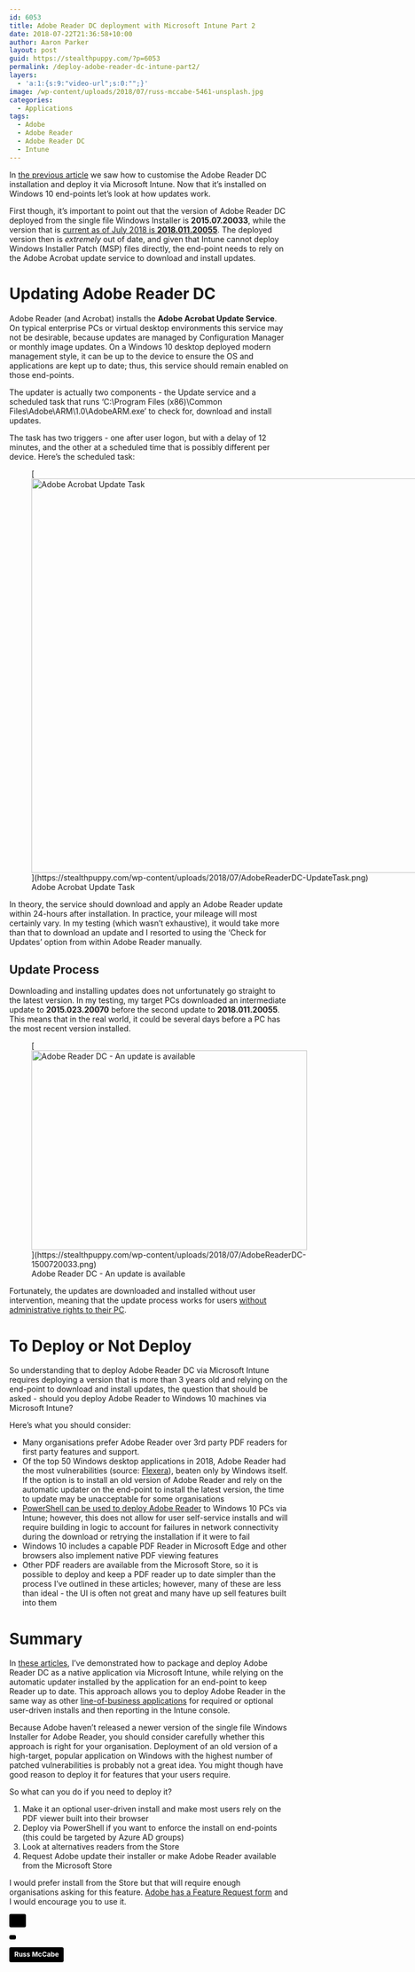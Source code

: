 ```yaml
---
id: 6053
title: Adobe Reader DC deployment with Microsoft Intune Part 2
date: 2018-07-22T21:36:58+10:00
author: Aaron Parker
layout: post
guid: https://stealthpuppy.com/?p=6053
permalink: /deploy-adobe-reader-dc-intune-part2/
layers:
  - 'a:1:{s:9:"video-url";s:0:"";}'
image: /wp-content/uploads/2018/07/russ-mccabe-5461-unsplash.jpg
categories:
  - Applications
tags:
  - Adobe
  - Adobe Reader
  - Adobe Reader DC
  - Intune
---
```

In [the previous article](https://stealthpuppy.com/deploy-adobe-reader-dc-microsoft-intune-part1/) we saw how to customise the Adobe Reader DC installation and deploy it via Microsoft Intune. Now that it&#8217;s installed on Windows 10 end-points let&#8217;s look at how updates work.

First though, it&#8217;s important to point out that the version of Adobe Reader DC deployed from the single file Windows Installer is **2015.07.20033**, while the version that is [current as of July 2018 is **2018.011.20055**](https://www.adobe.com/devnet-docs/acrobatetk/tools/ReleaseNotesDC/index.html). The deployed version then is _extremely_ out of date, and given that Intune cannot deploy Windows Installer Patch (MSP) files directly, the end-point needs to rely on the Adobe Acrobat update service to download and install updates.

# Updating Adobe Reader DC

Adobe Reader (and Acrobat) installs the **Adobe Acrobat Update Service**. On typical enterprise PCs or virtual desktop environments this service may not be desirable, because updates are managed by Configuration Manager or monthly image updates. On a Windows 10 desktop deployed modern management style, it can be up to the device to ensure the OS and applications are kept up to date; thus, this service should remain enabled on those end-points.

The updater is actually two components - the Update service and a scheduled task that runs &#8216;C:\Program Files (x86)\Common Files\Adobe\ARM\1.0\AdobeARM.exe&#8217; to check for, download and install updates.

The task has two triggers - one after user logon, but with a delay of 12 minutes, and the other at a scheduled time that is possibly different per device. Here&#8217;s the scheduled task:

<figure id="attachment_6046" aria-describedby="caption-attachment-6046" style="width: 1338px" class="wp-caption aligncenter">[<img class="wp-image-6046 size-full" src="https://stealthpuppy.com/wp-content/uploads/2018/07/AdobeReaderDC-UpdateTask.png" alt="Adobe Acrobat Update Task" width="1338" height="711" srcset="https://stealthpuppy.com/wp-content/uploads/2018/07/AdobeReaderDC-UpdateTask.png 1338w, https://stealthpuppy.com/wp-content/uploads/2018/07/AdobeReaderDC-UpdateTask-150x80.png 150w, https://stealthpuppy.com/wp-content/uploads/2018/07/AdobeReaderDC-UpdateTask-300x159.png 300w, https://stealthpuppy.com/wp-content/uploads/2018/07/AdobeReaderDC-UpdateTask-768x408.png 768w, https://stealthpuppy.com/wp-content/uploads/2018/07/AdobeReaderDC-UpdateTask-1024x544.png 1024w" sizes="(max-width: 1338px) 100vw, 1338px" />](https://stealthpuppy.com/wp-content/uploads/2018/07/AdobeReaderDC-UpdateTask.png)<figcaption id="caption-attachment-6046" class="wp-caption-text">Adobe Acrobat Update Task</figcaption></figure>

In theory, the service should download and apply an Adobe Reader update within 24-hours after installation. In practice, your mileage will most certainly vary. In my testing (which wasn&#8217;t exhaustive), it would take more than that to download an update and I resorted to using the &#8216;Check for Updates&#8217; option from within Adobe Reader manually. 

## Update Process

Downloading and installing updates does not unfortunately go straight to the latest version. In my testing, my target PCs downloaded an intermediate update to **2015.023.20070** before the second update to **2018.011.20055**. This means that in the real world, it could be several days before a PC has the most recent version installed.

<figure id="attachment_6058" aria-describedby="caption-attachment-6058" style="width: 497px" class="wp-caption aligncenter">[<img class="size-full wp-image-6058" src="https://stealthpuppy.com/wp-content/uploads/2018/07/AdobeReaderDC-1500720033.png" alt="Adobe Reader DC - An update is available" width="497" height="360" srcset="https://stealthpuppy.com/wp-content/uploads/2018/07/AdobeReaderDC-1500720033.png 497w, https://stealthpuppy.com/wp-content/uploads/2018/07/AdobeReaderDC-1500720033-150x109.png 150w, https://stealthpuppy.com/wp-content/uploads/2018/07/AdobeReaderDC-1500720033-300x217.png 300w" sizes="(max-width: 497px) 100vw, 497px" />](https://stealthpuppy.com/wp-content/uploads/2018/07/AdobeReaderDC-1500720033.png)<figcaption id="caption-attachment-6058" class="wp-caption-text">Adobe Reader DC - An update is available</figcaption></figure>

Fortunately, the updates are downloaded and installed without user intervention, meaning that the update process works for users [without administrative rights to their PC](https://docs.microsoft.com/en-us/windows/deployment/windows-autopilot/user-driven).

# To Deploy or Not Deploy

So understanding that to deploy Adobe Reader DC via Microsoft Intune requires deploying a version that is more than 3 years old and relying on the end-point to download and install updates, the question that should be asked - should you deploy Adobe Reader to Windows 10 machines via Microsoft Intune?

Here&#8217;s what you should consider:

  * Many organisations prefer Adobe Reader over 3rd party PDF readers for first party features and support.
  * Of the top 50 Windows desktop applications in 2018, Adobe Reader had the most vulnerabilities (source: [Flexera](https://info.flexerasoftware.com/SVM-WP-Vulnerability-Review-2018-Desktop-Apps)), beaten only by Windows itself. If the option is to install an old version of Adobe Reader and rely on the automatic updater on the end-point to install the latest version, the time to update may be unacceptable for some organisations
  * [PowerShell can be used to deploy Adobe Reader](https://allthingscloud.blog/install-adobe-reader-dc-with-intune-and-powershell/) to Windows 10 PCs via Intune; however, this does not allow for user self-service installs and will require building in logic to account for failures in network connectivity during the download or retrying the installation if it were to fail
  * Windows 10 includes a capable PDF Reader in Microsoft Edge and other browsers also implement native PDF viewing features
  * Other PDF readers are available from the Microsoft Store, so it is possible to deploy and keep a PDF reader up to date simpler than the process I&#8217;ve outlined in these articles; however, many of these are less than ideal - the UI is often not great and many have up sell features built into them

# Summary

In [these articles](https://stealthpuppy.com/deploy-adobe-reader-dc-microsoft-intune-part1/), I&#8217;ve demonstrated how to package and deploy Adobe Reader DC as a native application via Microsoft Intune, while relying on the automatic updater installed by the application for an end-point to keep Reader up to date. This approach allows you to deploy Adobe Reader in the same way as other [line-of-business applications](https://docs.microsoft.com/en-us/intune/lob-apps-windows) for required or optional user-driven installs and then reporting in the Intune console.

Because Adobe haven&#8217;t released a newer version of the single file Windows Installer for Adobe Reader, you should consider carefully whether this approach is right for your organisation. Deployment of an old version of a high-target, popular application on Windows with the highest number of patched vulnerabilities is probably not a great idea. You might though have good reason to deploy it for features that your users require.

So what can you do if you need to deploy it?

  1. Make it an optional user-driven install and make most users rely on the PDF viewer built into their browser
  2. Deploy via PowerShell if you want to enforce the install on end-points (this could be targeted by Azure AD groups)
  3. Look at alternatives readers from the Store
  4. Request Adobe update their installer or make Adobe Reader available from the Microsoft Store

I would prefer install from the Store but that will require enough organisations asking for this feature. [Adobe has a Feature Request form](https://www.adobe.com/products/wishform.html) and I would encourage you to use it.

<a style="background-color:black;color:white;text-decoration:none;padding:4px 6px;font-family:-apple-system, BlinkMacSystemFont, &quot;San Francisco&quot;, &quot;Helvetica Neue&quot;, Helvetica, Ubuntu, Roboto, Noto, &quot;Segoe UI&quot;, Arial, sans-serif;font-size:12px;font-weight:bold;line-height:1.2;display:inline-block;border-radius:3px" href="https://unsplash.com/@digibread?utm_medium=referral&utm_campaign=photographer-credit&utm_content=creditBadge" target="_blank" rel="noopener noreferrer" title="Download free do whatever you want high-resolution photos from Russ McCabe"><span style="display:inline-block;padding:2px 3px"><svg xmlns="http://www.w3.org/2000/svg" style="height:12px;width:auto;position:relative;vertical-align:middle;top:-1px;fill:white" viewBox="0 0 32 32">

<title>
  unsplash-logo
</title><path d="M20.8 18.1c0 2.7-2.2 4.8-4.8 4.8s-4.8-2.1-4.8-4.8c0-2.7 2.2-4.8 4.8-4.8 2.7.1 4.8 2.2 4.8 4.8zm11.2-7.4v14.9c0 2.3-1.9 4.3-4.3 4.3h-23.4c-2.4 0-4.3-1.9-4.3-4.3v-15c0-2.3 1.9-4.3 4.3-4.3h3.7l.8-2.3c.4-1.1 1.7-2 2.9-2h8.6c1.2 0 2.5.9 2.9 2l.8 2.4h3.7c2.4 0 4.3 1.9 4.3 4.3zm-8.6 7.5c0-4.1-3.3-7.5-7.5-7.5-4.1 0-7.5 3.4-7.5 7.5s3.3 7.5 7.5 7.5c4.2-.1 7.5-3.4 7.5-7.5z"></path></svg></span>

<span style="display:inline-block;padding:2px 3px">Russ McCabe</span></a>